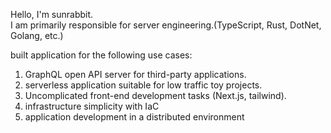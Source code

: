 Hello, I'm sunrabbit.  
I am primarily responsible for server engineering.(TypeScript, Rust, DotNet, Golang, etc.)  

built application for the following use cases:  
1. GraphQL open API server for third-party applications.
2. serverless application suitable for low traffic toy projects.
3. Uncomplicated front-end development tasks (Next.js, tailwind).
4. infrastructure simplicity with IaC
5. application development in a distributed environment
